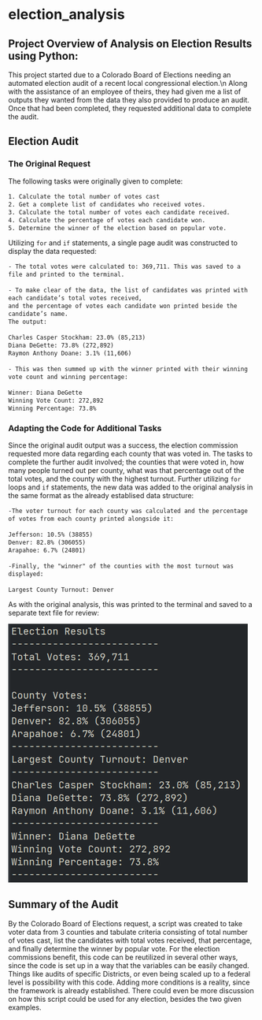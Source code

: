 # election_analysis

## Project Overview of Analysis on Election Results using Python:

This project started due to a Colorado Board of Elections needing an automated election audit of a recent local congressional election.\n
Along with the assistance of an employee of theirs, they had given me a list of outputs they wanted from the data they also provided to produce an audit. Once that had been completed, they requested additional data to complete the audit.


## Election Audit

### The Original Request

The following tasks were originally given to complete:

    1. Calculate the total number of votes cast
    2. Get a complete list of candidates who received votes.
    3. Calculate the total number of votes each candidate received.
    4. Calculate the percentage of votes each candidate won.
    5. Determine the winner of the election based on popular vote.

Utilizing `for` and `if` statements, a single page audit was constructed to display the data requested:

    - The total votes were calculated to: 369,711. This was saved to a file and printed to the terminal.

    - To make clear of the data, the list of candidates was printed with each candidate’s total votes received,
    and the percentage of votes each candidate won printed beside the candidate’s name.
    The output:

    Charles Casper Stockham: 23.0% (85,213)
    Diana DeGette: 73.8% (272,892)
    Raymon Anthony Doane: 3.1% (11,606)

    - This was then summed up with the winner printed with their winning vote count and winning percentage:

    Winner: Diana DeGette
    Winning Vote Count: 272,892
    Winning Percentage: 73.8%

### Adapting the Code for Additional Tasks

Since the original audit output was a success, the election commission requested more data regarding each county that was voted in. The tasks to complete the further audit involved; the counties that were voted in, how many people turned out per county, what was that percentage out of the total votes, and the county with the highest turnout. Further utilizing `for` loops and `if` statements, the new data was added to the original analysis in the same format as the already establised data structure:

    -The voter turnout for each county was calculated and the percentage of votes from each county printed alongside it:

    Jefferson: 10.5% (38855)
    Denver: 82.8% (306055)
    Arapahoe: 6.7% (24801)

    -Finally, the "winner" of the counties with the most turnout was displayed:

    Largest County Turnout: Denver

As with the original analysis, this was printed to the terminal and saved to a separate text file for review:

![Image of completed audit output](analysis/completedaudit.png)


## Summary of the Audit

By the Colorado Board of Elections request, a script was created to take voter data from 3 counties and tabulate criteria consisting of total number of votes cast, list the candidates with total votes received, that percentage, and finally determine the winner by popular vote.
For the election commissions benefit, this code can be reutilized in several other ways, since the code is set up in a way that the variables can be easily changed. Things like audits of specific Districts, or even being scaled up to a federal level is possibility with this code. Adding more conditions is a reality, since the framework is already established. There could even be more discussion on how this script could be used for any election, besides the two given examples.
